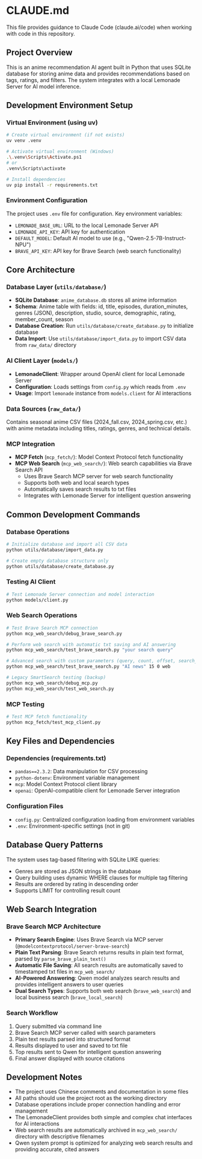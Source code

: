 # CLAUDE.md

This file provides guidance to Claude Code (claude.ai/code) when working with code in this repository.

## Project Overview

This is an anime recommendation AI agent built in Python that uses SQLite database for storing anime data and provides recommendations based on tags, ratings, and filters. The system integrates with a local Lemonade Server for AI model inference.

## Development Environment Setup

### Virtual Environment (using uv)
```bash
# Create virtual environment (if not exists)
uv venv .venv

# Activate virtual environment (Windows)
.\.venv\Scripts\Activate.ps1
# or
.venv\Scripts\activate

# Install dependencies
uv pip install -r requirements.txt
```

### Environment Configuration
The project uses `.env` file for configuration. Key environment variables:
- `LEMONADE_BASE_URL`: URL to the local Lemonade Server API
- `LEMONADE_API_KEY`: API key for authentication
- `DEFAULT_MODEL`: Default AI model to use (e.g., "Qwen-2.5-7B-Instruct-NPU")
- `BRAVE_API_KEY`: API key for Brave Search (web search functionality)

## Core Architecture

### Database Layer (`utils/database/`)
- **SQLite Database**: `anime_database.db` stores all anime information
- **Schema**: Anime table with fields: id, title, episodes, duration_minutes, genres (JSON), description, studio, source, demographic, rating, member_count, season
- **Database Creation**: Run `utils/database/create_database.py` to initialize database
- **Data Import**: Use `utils/database/import_data.py` to import CSV data from `raw_data/` directory

### AI Client Layer (`models/`)
- **LemonadeClient**: Wrapper around OpenAI client for local Lemonade Server
- **Configuration**: Loads settings from `config.py` which reads from `.env`
- **Usage**: Import `lemonade` instance from `models.client` for AI interactions

### Data Sources (`raw_data/`)
Contains seasonal anime CSV files (2024_fall.csv, 2024_spring.csv, etc.) with anime metadata including titles, ratings, genres, and technical details.

### MCP Integration
- **MCP Fetch** (`mcp_fetch/`): Model Context Protocol fetch functionality
- **MCP Web Search** (`mcp_web_search/`): Web search capabilities via Brave Search API
  - Uses Brave Search MCP server for web search functionality
  - Supports both web and local search types
  - Automatically saves search results to txt files
  - Integrates with Lemonade Server for intelligent question answering

## Common Development Commands

### Database Operations
```bash
# Initialize database and import all CSV data
python utils/database/import_data.py

# Create empty database structure only
python utils/database/create_database.py
```

### Testing AI Client
```bash
# Test Lemonade Server connection and model interaction
python models/client.py
```

### Web Search Operations
```bash
# Test Brave Search MCP connection
python mcp_web_search/debug_brave_search.py

# Perform web search with automatic txt saving and AI answering
python mcp_web_search/test_brave_search.py "your search query"

# Advanced search with custom parameters (query, count, offset, search_type)
python mcp_web_search/test_brave_search.py "AI news" 15 0 web

# Legacy SmartSearch testing (backup)
python mcp_web_search/debug_mcp.py
python mcp_web_search/test_web_search.py
```

### MCP Testing
```bash
# Test MCP fetch functionality
python mcp_fetch/test_mcp_client.py
```

## Key Files and Dependencies

### Dependencies (requirements.txt)
- `pandas==2.3.2`: Data manipulation for CSV processing
- `python-dotenv`: Environment variable management
- `mcp`: Model Context Protocol client library
- `openai`: OpenAI-compatible client for Lemonade Server integration

### Configuration Files
- `config.py`: Centralized configuration loading from environment variables
- `.env`: Environment-specific settings (not in git)

## Database Query Patterns

The system uses tag-based filtering with SQLite LIKE queries:
- Genres are stored as JSON strings in the database
- Query building uses dynamic WHERE clauses for multiple tag filtering
- Results are ordered by rating in descending order
- Supports LIMIT for controlling result count

## Web Search Integration

### Brave Search MCP Architecture
- **Primary Search Engine**: Uses Brave Search via MCP server (`@modelcontextprotocol/server-brave-search`)
- **Plain Text Parsing**: Brave Search returns results in plain text format, parsed by `parse_brave_plain_text()`
- **Automatic File Saving**: All search results are automatically saved to timestamped txt files in `mcp_web_search/`
- **AI-Powered Answering**: Qwen model analyzes search results and provides intelligent answers to user queries
- **Dual Search Types**: Supports both web search (`brave_web_search`) and local business search (`brave_local_search`)

### Search Workflow
1. Query submitted via command line
2. Brave Search MCP server called with search parameters
3. Plain text results parsed into structured format
4. Results displayed to user and saved to txt file
5. Top results sent to Qwen for intelligent question answering
6. Final answer displayed with source citations

## Development Notes

- The project uses Chinese comments and documentation in some files
- All paths should use the project root as the working directory
- Database operations include proper connection handling and error management
- The LemonadeClient provides both simple and complex chat interfaces for AI interactions
- Web search results are automatically archived in `mcp_web_search/` directory with descriptive filenames
- Qwen system prompt is optimized for analyzing web search results and providing accurate, cited answers